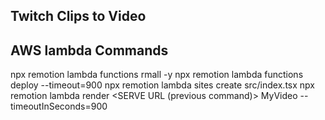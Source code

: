 ## Twitch Clips to Video

## AWS lambda Commands

npx remotion lambda functions rmall -y
npx remotion lambda functions deploy --timeout=900
npx remotion lambda sites create src/index.tsx 
npx remotion lambda render <SERVE URL (previous command)> MyVideo --timeoutInSeconds=900